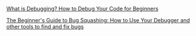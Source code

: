 
[What is Debugging? How to Debug Your Code for Beginners](https://www.freecodecamp.org/news/what-is-debugging-how-to-debug-code)

[The Beginner's Guide to Bug Squashing: How to Use Your Debugger and other tools to find and fix bugs](https://www.freecodecamp.org/news/the-beginner-bug-squashing-guide)
